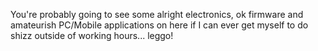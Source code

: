 You're probably going to see some alright electronics, ok firmware and amateurish PC/Mobile applications on here if I can ever get myself to do shizz outside of working hours... leggo!
